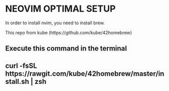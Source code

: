 <h1> NEOVIM OPTIMAL SETUP </h1>


<p>In order to install nvim, you need to install brew.</p>
<p>This repo from kube (https://github.com/kube/42homebrew)</p>

<h2> Execute this command in the terminal<h2>
<strong> curl -fsSL https://rawgit.com/kube/42homebrew/master/install.sh | zsh</strong>

